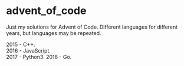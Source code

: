 # advent_of_code
Just my solutions for Advent of Code. Different languages ​​for different years, but languages ​​may be repeated.

2015 - C++.  
2016 - JavaScript.  
2017 - Python3. 
2018 - Go.  